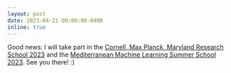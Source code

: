 ```yaml
---
layout: post
date: 2023-04-21 00:00:00-0400
inline: true
---
```


Good news: I will take part in the [Cornell, Max Planck, Maryland Research School 2023](https://cmmrs.mpi-sws.org) and the [Mediterranean Machine Learning Summer School 2023](https://www.m2lschool.org). See you there! :)
